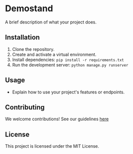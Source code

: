# Demostand

A brief description of what your project does.

## Installation

1. Clone the repository.
2. Create and activate a virtual environment.
3. Install dependencies: `pip install -r requirements.txt`
4. Run the development server: `python manage.py runserver`

## Usage

* Explain how to use your project's features or endpoints.

## Contributing

We welcome contributions! See our guidelines [here](./CONTRIBUTING.md) 

## License

This project is licensed under the MIT License.
